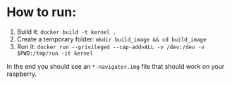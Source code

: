 # How to run:

1. Build it: `docker build -t kernel .`
2. Create a temporary folder: `mkdir build_image && cd build_image`
3. Run it: `docker run --privileged --cap-add=ALL -v /dev:/dev -v $PWD:/tmp/run -it kernel`

In the end you should see an `*-navigator.img` file that should work on your raspberry.